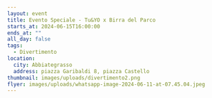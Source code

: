 ```yaml
---
layout: event
title: Evento Speciale - Tu&YO x Birra del Parco
starts_at: 2024-06-15T16:00:00
ends_at: ""
all_day: false
tags:
  - Divertimento
location:
  city: Abbiategrasso
  address: piazza Garibaldi 8, piazza Castello
thumbnail: images/uploads/divertimento2.png
flyer: images/uploads/whatsapp-image-2024-06-11-at-07.45.04.jpeg
---
```

